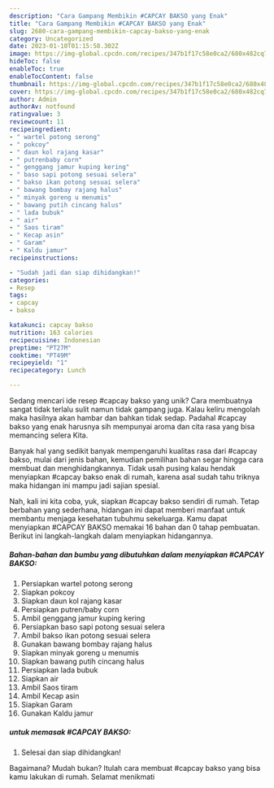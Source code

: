 ```yaml
---
description: "Cara Gampang Membikin #CAPCAY BAKSO yang Enak"
title: "Cara Gampang Membikin #CAPCAY BAKSO yang Enak"
slug: 2680-cara-gampang-membikin-capcay-bakso-yang-enak
category: Uncategorized
date: 2023-01-10T01:15:58.302Z
image: https://img-global.cpcdn.com/recipes/347b1f17c58e0ca2/680x482cq70/capcay-bakso-foto-resep-utama.jpg
hideToc: false
enableToc: true
enableTocContent: false
thumbnail: https://img-global.cpcdn.com/recipes/347b1f17c58e0ca2/680x482cq70/capcay-bakso-foto-resep-utama.jpg
cover: https://img-global.cpcdn.com/recipes/347b1f17c58e0ca2/680x482cq70/capcay-bakso-foto-resep-utama.jpg
author: Admin
authorAv: notfound
ratingvalue: 3
reviewcount: 11
recipeingredient:
- " wartel potong serong"
- " pokcoy"
- " daun kol rajang kasar"
- " putrenbaby corn"
- " genggang jamur kuping kering"
- " baso sapi potong sesuai selera"
- " bakso ikan potong sesuai selera"
- " bawang bombay rajang halus"
- " minyak goreng u menumis"
- " bawang putih cincang halus"
- " lada bubuk"
- " air"
- " Saos tiram"
- " Kecap asin"
- " Garam"
- " Kaldu jamur"
recipeinstructions:

- "Sudah jadi dan siap dihidangkan!"
categories:
- Resep
tags:
- capcay
- bakso

katakunci: capcay bakso 
nutrition: 163 calories
recipecuisine: Indonesian
preptime: "PT27M"
cooktime: "PT49M"
recipeyield: "1"
recipecategory: Lunch

---
```





Sedang mencari ide resep #capcay bakso yang unik? Cara membuatnya sangat tidak terlalu sulit namun tidak gampang juga. Kalau keliru mengolah maka hasilnya akan hambar dan bahkan tidak sedap. Padahal #capcay bakso yang enak harusnya sih mempunyai aroma dan cita rasa yang bisa memancing selera Kita.







Banyak hal yang sedikit banyak mempengaruhi kualitas rasa dari #capcay bakso, mulai dari jenis bahan, kemudian pemilihan bahan segar hingga cara membuat dan menghidangkannya. Tidak usah pusing kalau hendak menyiapkan #capcay bakso enak di rumah, karena asal sudah tahu triknya maka hidangan ini mampu jadi sajian spesial.






Nah, kali ini kita coba, yuk, siapkan #capcay bakso sendiri di rumah. Tetap berbahan yang sederhana, hidangan ini dapat memberi manfaat untuk membantu menjaga kesehatan tubuhmu sekeluarga. Kamu dapat menyiapkan #CAPCAY BAKSO memakai 16 bahan dan 0 tahap pembuatan. Berikut ini langkah-langkah dalam menyiapkan hidangannya.

<!--inarticleads1-->

##### Bahan-bahan dan bumbu yang dibutuhkan dalam menyiapkan #CAPCAY BAKSO:

1. Persiapkan  wartel potong serong
1. Siapkan  pokcoy
1. Siapkan  daun kol rajang kasar
1. Persiapkan  putren/baby corn
1. Ambil  genggang jamur kuping kering
1. Persiapkan  baso sapi potong sesuai selera
1. Ambil  bakso ikan potong sesuai selera
1. Gunakan  bawang bombay rajang halus
1. Siapkan  minyak goreng u menumis
1. Siapkan  bawang putih cincang halus
1. Persiapkan  lada bubuk
1. Siapkan  air
1. Ambil  Saos tiram
1. Ambil  Kecap asin
1. Siapkan  Garam
1. Gunakan  Kaldu jamur




<!--inarticleads2-->

#####  untuk memasak #CAPCAY BAKSO:


1. Selesai dan siap dihidangkan!



Bagaimana? Mudah bukan? Itulah cara membuat #capcay bakso yang bisa kamu lakukan di rumah. Selamat menikmati
